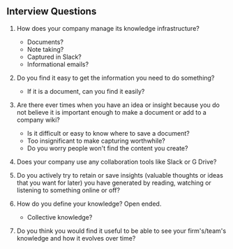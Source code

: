 ## Interview Questions

1. How does your company manage its knowledge infrastructure?

    * Documents?
    * Note taking?
    * Captured in Slack?
    * Informational emails?

2. Do you find it easy to get the information you need to do something?

    * If it is a document, can you find it easily?

3. Are there ever times when you have an idea or insight because you do not believe it is important enough to make a document or add to a company wiki?

    * Is it difficult or easy to know where to save a document?
    * Too insignificant to make capturing worthwhile?
    * Do you worry people won't find the content you create?

4. Does your company use any collaboration tools like Slack or G Drive?

5. Do you actively try to retain or save insights (valuable thoughts or ideas that you want for later) you have generated by reading, watching or listening to something online or off?

6. How do you define your knowledge? Open ended.

    * Collective knowledge?
    
7. Do you think you would find it useful to be able to see your firm's/team's knowledge and how it evolves over time?

